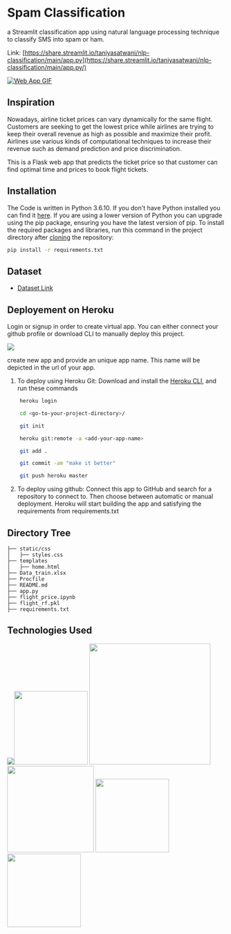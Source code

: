 # Spam Classification
a Streamlit classification app using natural language processing technique to classify SMS into spam or ham.

Link: [https://share.streamlit.io/taniyasatwani/nlp-classification/main/app.py](https://share.streamlit.io/taniyasatwani/nlp-classification/main/app.py/)

[![Web App GIF](Figures/Web_App_GIF_Aug23.gif)](https://twitter-analysis-web-app.herokuapp.com)
<br/>

## Inspiration
Nowadays, airline ticket prices can vary dynamically for the same flight. Customers are seeking to get the lowest price while airlines are trying to keep their overall revenue as high as possible and maximize their profit. Airlines use various kinds of computational techniques to increase their revenue such as demand prediction and price discrimination. 

This is a Flask web app that predicts the ticket price so that customer can find optimal time and prices to book flight tickets.

## Installation
The Code is written in Python 3.6.10. If you don't have Python installed you can find it [here](https://www.python.org/downloads/). If you are using a lower version of Python you can upgrade using the pip package, ensuring you have the latest version of pip. To install the required packages and libraries, run this command in the project directory after [cloning](https://www.howtogeek.com/451360/how-to-clone-a-github-repository/) the repository:
```bash
pip install -r requirements.txt
```

## Dataset

 - [Dataset Link](https://www.kaggle.com/nikhilmittal/flight-fare-prediction-mh)


## Deployement on Heroku
Login or signup in order to create virtual app. You can either connect your github profile or download CLI to manually deploy this project.

[![](https://i.imgur.com/dKmlpqX.png)](https://heroku.com)

create new app and provide an unique app name. This name will be depicted in the url of your app.

1. To deploy using Heroku Git:
Download and install the [Heroku CLI](https://devcenter.heroku.com/articles/heroku-cli), and run these commands
```bash
    heroku login
```
```bash
    cd <go-to-your-project-directory>/
```
```bash
    git init
```
```bash
    heroku git:remote -a <add-your-app-name>
```
```bash
    git add .
```
```bash
    git commit -am "make it better"
```
```bash
    git push heroku master
```
2. To deploy using github:
Connect this app to GitHub and search for a repository to connect to. Then choose between automatic or manual deployment. Heroku will start building the app and satisfying the requirements from requirements.txt

## Directory Tree 
```
├── static/css 
│   ├── styles.css
├── templates
│   ├── home.html
├── Data_train.xlsx
├── Procfile
├── README.md
├── app.py
├── flight_price.ipynb
├── flight_rf.pkl
├── requirements.txt
```

## Technologies Used

![](https://forthebadge.com/images/badges/made-with-python.svg)[<img target="_blank" src="https://flask.palletsprojects.com/en/1.1.x/_images/flask-logo.png" width=170>](https://flask.palletsprojects.com/en/1.1.x/) [<img target="_blank" src="https://number1.co.za/wp-content/uploads/2017/10/gunicorn_logo-300x85.png" width=280>](https://gunicorn.org) [<img target="_blank" src="https://scikit-learn.org/stable/_static/scikit-learn-logo-small.png" width=200>](https://scikit-learn.org/stable/) [<img target="_blank" src="https://miro.medium.com/max/792/1*lJ32Bl-lHWmNMUSiSq17gQ.png" width=170>](https://developer.mozilla.org/en-US/docs/Web/HTML)[<img target="_blank" src="https://images.g2crowd.com/uploads/product/image/social_landscape/social_landscape_bf0fb4cb7fe948c42f37ded73895638f/salesforce-heroku.png" width=170>](https://en.wikipedia.org/wiki/Heroku)
